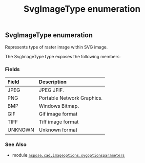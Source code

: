 ﻿---
title: SvgImageType enumeration
second_title: Aspose.CAD for Python via .NET API References
description: 
type: docs
weight: 50
url: /python-net/aspose.cad.imageoptions.svgoptionsparameters/svgimagetype/
is_root: false
---

## SvgImageType enumeration

Represents type of raster image within SVG image.



The SvgImageType type exposes the following members:

### Fields
| Field | Description |
| :- | :- |
| JPEG | JPEG JFIF. |
| PNG | Portable Network Graphics. |
| BMP | Windows Bitmap. |
| GIF | Gif image format |
| TIFF | Tiff image format |
| UNKNOWN | Unknown format |



### See Also
* module [`aspose.cad.imageoptions.svgoptionsparameters`](..)
